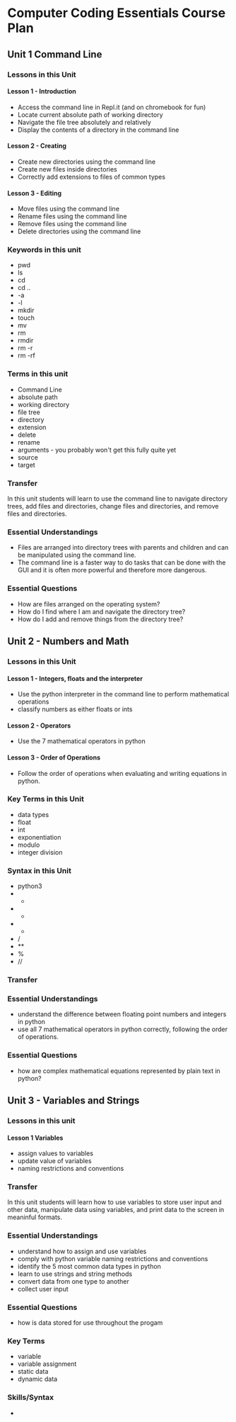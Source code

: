 # Computer Coding Essentials Course Plan
## Unit 1 Command Line
### Lessons in this Unit
#### Lesson 1 - Introduction
- Access the command line in Repl.it (and on chromebook for fun)
- Locate current absolute path of working directory
- Navigate the file tree absolutely and relatively
- Display the contents of a directory in the command line
#### Lesson 2 - Creating
- Create new directories using the command line
- Create new files inside directories
- Correctly add extensions to files of common types
#### Lesson 3 - Editing
- Move files using the command line
- Rename files using the command line
- Remove files using the command line
- Delete directories using the command line
### Keywords in this unit
- pwd
- ls
- cd
- cd ..
- -a
- -l
- mkdir
- touch
- mv
- rm
- rmdir
- rm -r
- rm -rf
### Terms in this unit
- Command Line
- absolute path
- working directory
- file tree
- directory
- extension
- delete
- rename
- arguments - you probably won't get this fully quite yet
- source
- target
### Transfer
In this unit students will learn to use the command line to navigate directory trees, add files and directories, change files and directories, and remove files and directories.
### Essential Understandings
- Files are arranged into directory trees with parents and children and can be manipulated using the command line.
- The command line is a faster way to do tasks that can be done with the GUI and it is often more powerful and therefore more dangerous.
### Essential Questions
- How are files arranged on the operating system?
- How do I find where I am and navigate the directory tree?
- How do I add and remove things from the directory tree?



## Unit 2 - Numbers and Math
### Lessons in this Unit
#### Lesson 1 - Integers, floats and the interpreter
- Use the python interpreter in the command line to perform mathematical operations
- classify numbers as either floats or ints
#### Lesson 2 - Operators
- Use the 7 mathematical operators in python
#### Lesson 3 - Order of Operations
- Follow the order of operations when evaluating and writing equations in python.
### Key Terms in this Unit
- data types
- float
- int
- exponentiation
- modulo
- integer division
### Syntax in this Unit
- python3
- +
- -
- *
- /
- **
- %
- //
### Transfer
### Essential Understandings
- understand the difference between floating point numbers and integers in python
- use all 7 mathematical operators in python correctly, following the order of operations.
### Essential Questions
- how are complex mathematical equations represented by plain text in python?

## Unit 3 - Variables and Strings
### Lessons in this unit
#### Lesson 1 Variables
- assign values to variables
- update value of variables
- naming restrictions and conventions
### Transfer
In this unit students will learn how to use variables to store user input and other data, manipulate data using variables, and print data to the screen in meaninful formats.
### Essential Understandings
- understand how to assign and use variables
- comply with python variable naming restrictions and conventions
- identify the 5 most common data types in python
- learn to use strings and string methods
- convert data from one type to another
- collect user input
### Essential Questions
- how is data stored for use throughout the progam

### Key Terms
- variable
- variable assignment
- static data
- dynamic data

### Skills/Syntax
- 